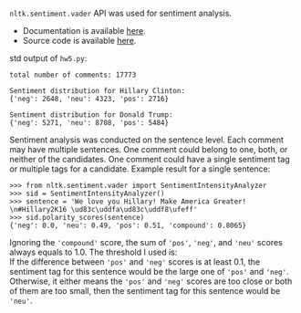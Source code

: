 ``nltk.sentiment.vader`` API was used for sentiment analysis. 
* Documentation is available [here]( http://www.nltk.org/howto/sentiment.html). 
* Source code is available [here]( http://www.nltk.org/_modules/nltk/sentiment/vader.html).

std output of ``hw5.py``:

```
total number of comments: 17773

Sentiment distribution for Hillary Clinton: 
{'neg': 2648, 'neu': 4323, 'pos': 2716}

Sentiment distribution for Donald Trump: 
{'neg': 5271, 'neu': 8708, 'pos': 5484}
```
Sentiment analysis was conducted on the sentence level. Each comment may have multiple sentences. One comment could belong to one, both, or neither of the candidates. One comment could have a single sentiment tag or multiple tags for a candidate. Example result for a single sentence:
```
>>> from nltk.sentiment.vader import SentimentIntensityAnalyzer
>>> sid = SentimentIntensityAnalyzer()
>>> sentence = 'We love you Hillary! Make America Greater! \n#Hillary2K16 \ud83c\uddfa\ud83c\uddf8\ufeff'
>>> sid.polarity_scores(sentence)
{'neg': 0.0, 'neu': 0.49, 'pos': 0.51, 'compound': 0.8065}
```
Ignoring the ``'compound'`` score, the sum of ``'pos'``, ``'neg'``, and ``'neu'`` scores always equals to 1.0. The threshold I used is:</br>
If the difference between ``'pos'`` and ``'neg'`` scores is at least 0.1, the sentiment tag for this sentence would be the large one of ``'pos'`` and ``'neg'``. Otherwise, it either means the ``'pos'`` and ``'neg'`` scores are too close or both of them are too small, then the sentiment tag for this sentence would be ``'neu'``.

